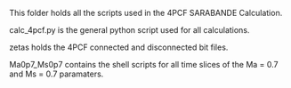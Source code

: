 This folder holds all the scripts used in the 4PCF SARABANDE Calculation.

calc_4pcf.py is the general python script used for all calculations.

zetas holds the 4PCF connected and disconnected bit files.

Ma0p7_Ms0p7 contains the shell scripts for all time slices of the Ma = 0.7 and Ms = 0.7 paramaters.
